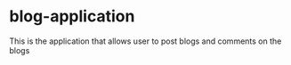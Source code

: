 # blog-application
This is the application that allows user to post blogs and comments on the blogs
